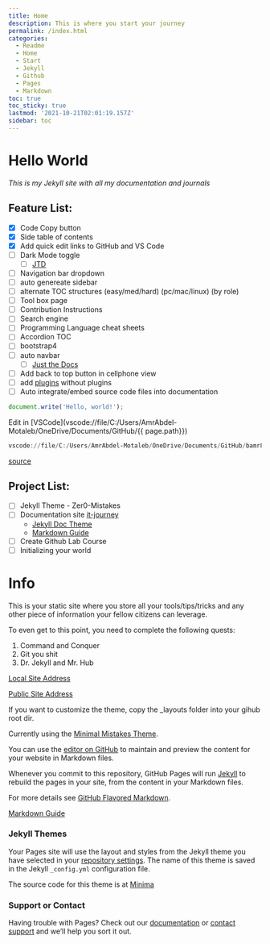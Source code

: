 ```yaml
---
title: Home
description: This is where you start your journey
permalink: /index.html
categories:
  - Readme
  - Home
  - Start
  - Jekyll
  - Github
  - Pages
  - Markdown
toc: true
toc_sticky: true
lastmod: '2021-10-21T02:01:19.157Z'
sidebar: toc
---
```

# Hello World

_This is my Jekyll site with all my documentation and journals_

## Feature List: 

- [x] Code Copy button
- [x] Side table of contents
- [x] Add quick edit links to GitHub and VS Code
- [ ] Dark Mode toggle
  - [ ] [JTD](https://pmarsceill.github.io/just-the-docs/docs/customization/)
- [ ] Navigation bar dropdown
- [ ] auto genereate sidebar
- [ ] alternate TOC structures (easy/med/hard) (pc/mac/linux) (by role)
- [ ] Tool box page
- [ ] Contribution Instructions
- [ ] Search engine
- [ ] Programming Language cheat sheets
- [ ] Accordion TOC
- [ ] bootstrap4
- [ ] auto navbar 
  - [ ] [Just the Docs](https://pmarsceill.github.io/just-the-docs/docs/navigation-structure/)
- [ ] Add back to top button in cellphone view
- [ ] add [plugins](https://jekyllcodex.org/without-plugins/) without plugins
- [ ] Auto integrate/embed source code files into documentation

```javascript
document.write('Hello, world!');
```

Edit in [VSCode](vscode://file/C:/Users/AmrAbdel-Motaleb/OneDrive/Documents/GitHub/{{ page.path}})

```powershell
vscode://file/C:/Users/AmrAbdel-Motaleb/OneDrive/Documents/GitHub/bamr87.github.io/README.md
```
[source](https://stackoverflow.com/questions/48641921/is-it-possible-to-use-the-vscode-hyperlink-to-open-a-file-or-directory-in-code)

## Project List:

- [ ] Jekyll Theme - Zer0-Mistakes
- [ ] Documentation site [it-journey](../it-journey/)
  - [Jekyll Doc Theme](https://idratherbewriting.com/documentation-theme-jekyll/index.html)
  - [Markdown Guide](https://www.markdownguide.org/) 
- [ ] Create Github Lab Course
- [ ] Initializing your world

# Info

This is your static site where you store all your tools/tips/tricks and any other piece of information your fellow citizens can leverage.

To even get to this point, you need to complete the following quests:
   1. Command and Conquer
   2. Git you shit
   3. Dr. Jekyll and Mr. Hub

[Local Site Address](http://127.0.0.1:4001/)

[Public Site Address](http://bamr87.github.io/)

If you want to customize the theme, copy the _layouts folder into your gihub root dir.

Currently using the [Minimal Mistakes Theme](https://mmistakes.github.io/minimal-mistakes/).

You can use the [editor on GitHub](https://github.com/bamr87/bamr87.github.io/edit/main/README.md) to maintain and preview the content for your website in Markdown files.

Whenever you commit to this repository, GitHub Pages will run [Jekyll](https://jekyllrb.com/) to rebuild the pages in your site, from the content in your Markdown files.


For more details see [GitHub Flavored Markdown](https://guides.github.com/features/mastering-markdown/).

[Markdown Guide](https://www.markdownguide.org/)

### Jekyll Themes

Your Pages site will use the layout and styles from the Jekyll theme you have selected in your [repository settings](https://github.com/bamr87/bamr87.github.io/settings/pages). The name of this theme is saved in the Jekyll `_config.yml` configuration file.

The source code for this theme is at [Minima](https://github.com/jekyll/minima)

### Support or Contact

Having trouble with Pages? Check out our [documentation](https://docs.github.com/categories/github-pages-basics/) or [contact support](https://support.github.com/contact) and we’ll help you sort it out.
